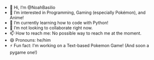 - 👋 Hi, I’m @NoahBasilio
- 👀 I’m interested in Programming, Gaming (especially Pokémon), and Anime!
- 🌱 I’m currently learning how to code with Python!
- 💞️ I’m not looking to collaborate right now.
- 📫 How to reach me: No possible way to reach me at the moment.
- 😄 Pronouns: he/him
- ⚡ Fun fact: I'm working on a Text-based Pokemon Game! (And soon a pygame one!)

<!---
NoahBasilio/NoahBasilio is a ✨ special ✨ repository because its `README.md` (this file) appears on your GitHub profile.
You can click the Preview link to take a look at your changes.
--->
